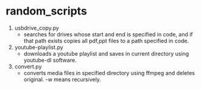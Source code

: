# random_scripts
1. usbdrive_copy.py
   - searches for drives whose start and end is specified in code, and if that path exists copies all pdf,ppt files to a path specified in code.
2. youtube-playlist.py
   - downloads a youtube playlist and saves in current directory using youtube-dl software.
3. convert.py 
   - converts media files in specified directory using ffmpeg and deletes original. -w means recursively.
